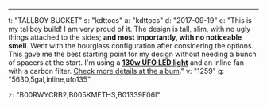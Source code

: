 ---
t: "TALLBOY BUCKET"
s: "kdttocs"
a: "kdttocs"
d: "2017-09-19"
c: "This is my tallboy build! I am very proud of it. The design is tall, slim, with no ugly things attached to the sides; <strong>and most importantly, with no noticeable smell</strong>. Went with the hourglass configuration after considering the options. This gave me the best starting point for my design without needing a bunch of spacers at the start. I'm using a <strong><a href='http://amzn.to/2siw8Rt'>130w UFO LED light</a></strong> and an inline fan with a carbon filter. <a href='http://imgur.com/a/4WnBl'>Check more details at the album</a>."
v: "1259"
g: "5630,5gal,inline,ufo135"

z: "B00RWYCRB2,B005KMETHS,B01339F06I"
